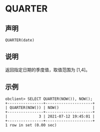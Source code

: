 QUARTER
============================



声明
-----------------------

```unknow
QUARTER(date)
```



说明
-----------------------

返回指定日期的季度值，取值范围为 \[1,4\]。

示例
-----------------------

```unknow
obclient> SELECT QUARTER(NOW()), NOW();
+----------------+---------------------+
| QUARTER(NOW()) | NOW()               |
+----------------+---------------------+
|              3 | 2021-07-12 19:45:01 |
+----------------+---------------------+
1 row in set (0.00 sec)
```
